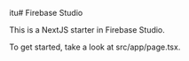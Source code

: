 itu# Firebase Studio

This is a NextJS starter in Firebase Studio.

To get started, take a look at src/app/page.tsx.
